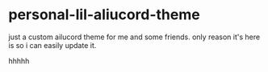 # personal-lil-aliucord-theme
just a custom ailucord theme for me and some friends.
only reason it's here is so i can easily update it.



hhhhh
